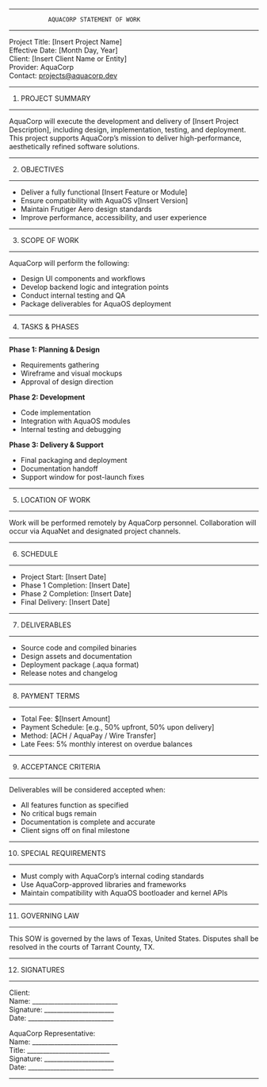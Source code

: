 --------------------------------------------------
               AQUACORP STATEMENT OF WORK
--------------------------------------------------

Project Title: [Insert Project Name]  
Effective Date: [Month Day, Year]  
Client: [Insert Client Name or Entity]  
Provider: AquaCorp  
Contact: projects@aquacorp.dev  

--------------------------------------------------
1. PROJECT SUMMARY
--------------------------------------------------
AquaCorp will execute the development and delivery of [Insert Project Description], including design, implementation, testing, and deployment. This project supports AquaCorp’s mission to deliver high-performance, aesthetically refined software solutions.

--------------------------------------------------
2. OBJECTIVES
--------------------------------------------------
- Deliver a fully functional [Insert Feature or Module]  
- Ensure compatibility with AquaOS v[Insert Version]  
- Maintain Frutiger Aero design standards  
- Improve performance, accessibility, and user experience

--------------------------------------------------
3. SCOPE OF WORK
--------------------------------------------------
AquaCorp will perform the following:
- Design UI components and workflows  
- Develop backend logic and integration points  
- Conduct internal testing and QA  
- Package deliverables for AquaOS deployment

--------------------------------------------------
4. TASKS & PHASES
--------------------------------------------------
**Phase 1: Planning & Design**  
- Requirements gathering  
- Wireframe and visual mockups  
- Approval of design direction

**Phase 2: Development**  
- Code implementation  
- Integration with AquaOS modules  
- Internal testing and debugging

**Phase 3: Delivery & Support**  
- Final packaging and deployment  
- Documentation handoff  
- Support window for post-launch fixes

--------------------------------------------------
5. LOCATION OF WORK
--------------------------------------------------
Work will be performed remotely by AquaCorp personnel. Collaboration will occur via AquaNet and designated project channels.

--------------------------------------------------
6. SCHEDULE
--------------------------------------------------
- Project Start: [Insert Date]  
- Phase 1 Completion: [Insert Date]  
- Phase 2 Completion: [Insert Date]  
- Final Delivery: [Insert Date]

--------------------------------------------------
7. DELIVERABLES
--------------------------------------------------
- Source code and compiled binaries  
- Design assets and documentation  
- Deployment package (.aqua format)  
- Release notes and changelog

--------------------------------------------------
8. PAYMENT TERMS
--------------------------------------------------
- Total Fee: $[Insert Amount]  
- Payment Schedule: [e.g., 50% upfront, 50% upon delivery]  
- Method: [ACH / AquaPay / Wire Transfer]  
- Late Fees: 5% monthly interest on overdue balances

--------------------------------------------------
9. ACCEPTANCE CRITERIA
--------------------------------------------------
Deliverables will be considered accepted when:
- All features function as specified  
- No critical bugs remain  
- Documentation is complete and accurate  
- Client signs off on final milestone

--------------------------------------------------
10. SPECIAL REQUIREMENTS
--------------------------------------------------
- Must comply with AquaCorp’s internal coding standards  
- Use AquaCorp-approved libraries and frameworks  
- Maintain compatibility with AquaOS bootloader and kernel APIs

--------------------------------------------------
11. GOVERNING LAW
--------------------------------------------------
This SOW is governed by the laws of Texas, United States. Disputes shall be resolved in the courts of Tarrant County, TX.

--------------------------------------------------
12. SIGNATURES
--------------------------------------------------

Client:  
Name: ___________________________  
Signature: ______________________  
Date: ___________________________

AquaCorp Representative:  
Name: ___________________________  
Title: __________________________  
Signature: ______________________  
Date: ___________________________

--------------------------------------------------